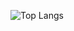 ![Top Langs](https://github-readme-stats.vercel.app/api/top-langs/?username=Mukolas&layout=compact)
